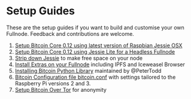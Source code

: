 # Setup Guides

These are the setup guides if you want to build and customise your own Fullnode. Feedback and contributions are welcome.

1. [Setup Bitcoin Core 0.12 using latest version of Raspbian Jessie OSX](https://github.com/MrChrisJ/fullnode/blob/master/Setup_Guides/Setup_Jessie_Bitcoin_Core_0.12_OSX.md)
2. [Setup Bitcoin Core 0.12 using Jessie Lite for a Headless Fullnode](https://github.com/MrChrisJ/fullnode/blob/master/Setup_Guides/Setup_Jessie_Bitcoin_Core_0.12_OSX.md)
3. [Strip down Jessie](https://github.com/MrChrisJ/fullnode/blob/master/Setup_Guides/Strip_Down_Raspbian_Jessie.md) to make free space on your node
4. [Install Extras on your Fullnode](https://github.com/MrChrisJ/fullnode/blob/master/Setup_Guides/Setup_Jessie_Bitcoin_Extras.md) including IPFS and Iceweasel Browser
5. [Installing Bitcoin Python Library](https://github.com/MrChrisJ/fullnode/blob/master/Setup_Guides/InstallingPythonLibrary.md#setting-up-peter-todds-bitcoin-library) maintained by @PeterTodd
6. [Bitcoin Configuration file bitcoin.conf](https://github.com/MrChrisJ/fullnode/blob/master/Setup_Guides/bitcoin.conf) with settings tailored to the Raspberry Pi versions 2 and 3. 
7. [Setup Bitcoin Over Tor](https://github.com/MrChrisJ/fullnode/blob/master/Setup_Guides/Setup_Bitcoin_Over_Tor.md) for anonymity


